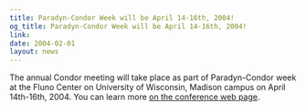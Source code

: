 ```yaml
---
title: Paradyn-Condor Week will be April 14-16th, 2004!
og_title: Paradyn-Condor Week will be April 14-16th, 2004!
link: 
date: 2004-02-01
layout: news
---
```


The annual Condor meeting will take place as part of Paradyn-Condor week at the Fluno Center on University of Wisconsin, Madison campus on April 14th-16th, 2004. You can learn more <a href="http://www.paradyn.org/PCW2004/" data-proofer-ignore>on the conference web page</a>.
